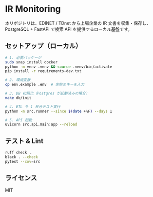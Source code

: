 # IR Monitoring

本リポジトリは、EDINET / TDnet から上場企業の IR 文書を収集・保存し、PostgreSQL + FastAPI で検索 API を提供するローカル基盤です。

## セットアップ（ローカル）

```bash
# 1. 必要パッケージ
sudo snap install docker
python -m venv .venv && source .venv/bin/activate
pip install -r requirements-dev.txt

# 2. 環境変数
cp env.example .env  # 実際のキーを入力

# 3. DB 初期化（Postgres が起動済みの場合）
make db/init

# 4. ETL を 1 日分テスト実行
python -m src.runner --since $(date +%F) --days 1

# 5. API 起動
uvicorn src.api.main:app --reload
```

## テスト & Lint

```bash
ruff check .
black . --check
pytest --cov=src
```

## ライセンス
MIT
